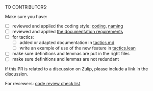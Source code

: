 TO CONTRIBUTORS:

Make sure you have:

  * [ ] reviewed and applied the coding style: [coding](https://github.com/leanprover/mathlib/blob/master/docs/contribute/style.md), [naming](https://github.com/leanprover/mathlib/blob/master/docs/contribute/naming.md)
  * [ ] reviewed and applied [the documentation requirements](https://github.com/leanprover/mathlib/blob/master/docs/contribute/doc.md)
  * [ ] for tactics:
     * [ ] added or adapted documentation in [tactics.md](https://github.com/leanprover/mathlib/blob/master/docs/tactics.md)
     * [ ] write an example of use of the new feature in [tactics.lean](https://github.com/leanprover/mathlib/blob/master/test/tactics.lean)
  * [ ] make sure definitions and lemmas are put in the right files
  * [ ] make sure definitions and lemmas are not redundant

If this PR is related to a discussion on Zulip, please include a link in the discussion.

For reviewers: [code review check list](https://github.com/leanprover/mathlib/blob/master/docs/contribute/code-review.md)
